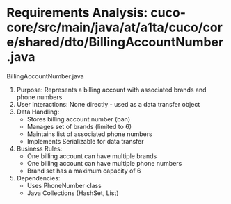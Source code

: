 # Requirements Analysis: cuco-core/src/main/java/at/a1ta/cuco/core/shared/dto/BillingAccountNumber.java

BillingAccountNumber.java
1. Purpose: Represents a billing account with associated brands and phone numbers
2. User Interactions: None directly - used as a data transfer object
3. Data Handling:
   - Stores billing account number (ban)
   - Manages set of brands (limited to 6)
   - Maintains list of associated phone numbers
   - Implements Serializable for data transfer
4. Business Rules:
   - One billing account can have multiple brands
   - One billing account can have multiple phone numbers
   - Brand set has a maximum capacity of 6
5. Dependencies:
   - Uses PhoneNumber class
   - Java Collections (HashSet, List)